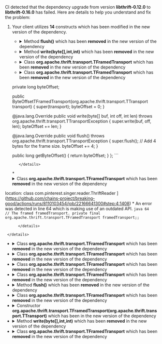 CI detected that the dependency upgrade from version **libthrift-0.12.0** to **libthrift-0.16.0** has failed. Here are details to help you understand and fix the problem:
1. Your client utilizes **14** constructs which has been modified in the new version of the dependency.
   * <details>
        <summary>Method <b>flush()</b> which has been <b>removed</b> in the new version of the dependency</summary>
            
        * <details>
          <summary>The failure is identified from the logs generated in the build process. </summary>
          

          </details>
            
        To resolve this issue, there are alternative options available in the new version of the dependency that can replace the incompatible method currently used in the client. You can consider substituting the existing method with one of the following options provided by the new version of the dependency
        ``` java
        void flush();
        ```
     </details>
   * <details>
        <summary>Method <b>write(byte[],int,int)</b> which has been <b>removed</b> in the new version of the dependency</summary>
            
        * <details>
          <summary>The failure is identified from the logs generated in the build process. </summary>
          

          </details>
            
        To address this incompatibility, there are 3 alternative options available in the new version of the dependency that can replace the incompatible method currently used in the client. You can consider substituting the existing method with one of the following options provided by the new version of the dependency:
        ``` java
        void write(byte[],int,int);
        ```
        ``` java
        int write(ByteBuffer);
        ```
        ``` java
        int write(ByteBuffer);
        ```
     </details>
   * <details>
        <summary>Class <b>org.apache.thrift.transport.TFramedTransport</b> which has been <b>removed</b> in the new version of the dependency</summary>
            
        * <details>
          <summary>The failure is identified from the logs generated in the build process. </summary>
          

          </details>
            
     </details>
   * <details>
        <summary>Class <b>org.apache.thrift.transport.TFramedTransport</b> which has been <b>removed</b> in the new version of the dependency</summary>
            
        * <details>
          <summary>The failure is identified from the logs generated in the build process. </summary>
          
            *   >[[ERROR] /singer/singer/src/main/java/com/pinterest/singer/utils/SimpleThriftLogger.java:[45,65] cannot find symbol<br>&nbsp;&nbsp;&nbsp;&nbsp;  symbol:   class TFramedTransport
  location: class com.pinterest.singer.utils.SimpleThriftLogger<T>
](https://github.com/chains-project/breaking-good/actions/runs/8110103454/job/22166641300#step:4:1410)
            *   An error was detected in line 45 which is making use of an outdated API.
             ``` java
             45   private static final class ByteOffsetTFramedTransport extends org.apache.thrift.transport.TFramedTransport {
    private long byteOffset;

    public ByteOffsetTFramedTransport(org.apache.thrift.transport.TTransport transport) {
        super(transport);
        byteOffset = 0;
    }

    @java.lang.Override
    public void write(byte[] buf, int off, int len) throws org.apache.thrift.transport.TTransportException {
        super.write(buf, off, len);
        byteOffset += len;
    }

    @java.lang.Override
    public void flush() throws org.apache.thrift.transport.TTransportException {
        super.flush();
        // Add 4 bytes for the frame size.
        byteOffset += 4;
    }

    public long getByteOffset() {
        return byteOffset;
    }
};
            ```

          </details>
            
     </details>
   * <details>
        <summary>Class <b>org.apache.thrift.transport.TFramedTransport</b> which has been <b>removed</b> in the new version of the dependency</summary>
            
        * <details>
          <summary>The failure is identified from the logs generated in the build process. </summary>
          
            *   >[[ERROR] /singer/singer/src/main/java/com/pinterest/singer/reader/ThriftReader.java:[64,17] cannot find symbol<br>&nbsp;&nbsp;&nbsp;&nbsp;  symbol:   class TFramedTransport
  location: class com.pinterest.singer.reader.ThriftReader<T>
](https://github.com/chains-project/breaking-good/actions/runs/8110103454/job/22166641300#step:4:1408)
            *   An error was detected in line 64 which is making use of an outdated API.
             ``` java
             64   // The framed framedTransport.
private final org.apache.thrift.transport.TFramedTransport framedTransport;;
            ```

          </details>
            
     </details>
   * <details>
        <summary>Class <b>org.apache.thrift.transport.TFramedTransport</b> which has been <b>removed</b> in the new version of the dependency</summary>
            
        * <details>
          <summary>The failure is identified from the logs generated in the build process. </summary>
          

          </details>
            
     </details>
   * <details>
        <summary>Class <b>org.apache.thrift.transport.TFramedTransport</b> which has been <b>removed</b> in the new version of the dependency</summary>
            
        * <details>
          <summary>The failure is identified from the logs generated in the build process. </summary>
          
            *   >[[ERROR] /singer/singer/src/main/java/com/pinterest/singer/utils/SimpleThriftLogger.java:[24,35] cannot find symbol<br>&nbsp;&nbsp;&nbsp;&nbsp;  symbol:   class TFramedTransport
  location: package org.apache.thrift.transport
](https://github.com/chains-project/breaking-good/actions/runs/8110103454/job/22166641300#step:4:1409)
            *   An error was detected in line 24 which is making use of an outdated API.
             ``` java
             24   import org.apache.thrift.transport.TFramedTransport;;
            ```

          </details>
            
     </details>
   * <details>
        <summary>Class <b>org.apache.thrift.transport.TFramedTransport</b> which has been <b>removed</b> in the new version of the dependency</summary>
            
        * <details>
          <summary>The failure is identified from the logs generated in the build process. </summary>
          

          </details>
            
     </details>
   * <details>
        <summary>Class <b>org.apache.thrift.transport.TFramedTransport</b> which has been <b>removed</b> in the new version of the dependency</summary>
            
        * <details>
          <summary>The failure is identified from the logs generated in the build process. </summary>
          
            *   >[[ERROR] /singer/singer/src/main/java/com/pinterest/singer/reader/ThriftReader.java:[23,35] cannot find symbol<br>&nbsp;&nbsp;&nbsp;&nbsp;  symbol:   class TFramedTransport
  location: package org.apache.thrift.transport
](https://github.com/chains-project/breaking-good/actions/runs/8110103454/job/22166641300#step:4:1407)
            *   An error was detected in line 23 which is making use of an outdated API.
             ``` java
             23   import org.apache.thrift.transport.TFramedTransport;;
            ```

          </details>
            
     </details>
   * <details>
        <summary>Method <b>flush()</b> which has been <b>removed</b> in the new version of the dependency</summary>
            
        * <details>
          <summary>The failure is identified from the logs generated in the build process. </summary>
          

          </details>
            
        To resolve this issue, there are alternative options available in the new version of the dependency that can replace the incompatible method currently used in the client. You can consider substituting the existing method with one of the following options provided by the new version of the dependency
        ``` java
        void flush();
        ```
     </details>
   * <details>
        <summary>Class <b>org.apache.thrift.transport.TFramedTransport</b> which has been <b>removed</b> in the new version of the dependency</summary>
            
        * <details>
          <summary>The failure is identified from the logs generated in the build process. </summary>
          

          </details>
            
     </details>
   * <details>
        <summary>Constructor <b>org.apache.thrift.transport.TFramedTransport(org.apache.thrift.transport.TTransport)</b> which has been <b></b> in the new version of the dependency</summary>
            
        * <details>
          <summary>The failure is identified from the logs generated in the build process. </summary>
          

          </details>
            
     </details>
   * <details>
        <summary>Method <b>write(byte[],int,int)</b> which has been <b>removed</b> in the new version of the dependency</summary>
            
        * <details>
          <summary>The failure is identified from the logs generated in the build process. </summary>
          

          </details>
            
        To address this incompatibility, there are 3 alternative options available in the new version of the dependency that can replace the incompatible method currently used in the client. You can consider substituting the existing method with one of the following options provided by the new version of the dependency:
        ``` java
        void write(byte[],int,int);
        ```
        ``` java
        int write(ByteBuffer);
        ```
        ``` java
        int write(ByteBuffer);
        ```
     </details>
   * <details>
        <summary>Class <b>org.apache.thrift.transport.TFramedTransport</b> which has been <b>removed</b> in the new version of the dependency</summary>
            
        * <details>
          <summary>The failure is identified from the logs generated in the build process. </summary>
          

          </details>
            
     </details>


